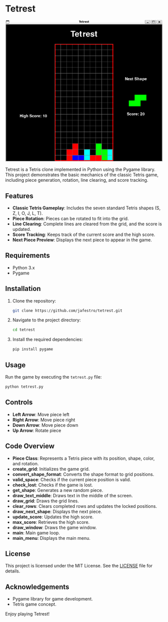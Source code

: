 # Tetrest
![Tetrest](image.png)


Tetrest is a Tetris clone implemented in Python using the Pygame library. This project demonstrates the basic mechanics of the classic Tetris game, including piece generation, rotation, line clearing, and score tracking.

## Features

- **Classic Tetris Gameplay**: Includes the seven standard Tetris shapes (S, Z, I, O, J, L, T).
- **Piece Rotation**: Pieces can be rotated to fit into the grid.
- **Line Clearing**: Complete lines are cleared from the grid, and the score is updated.
- **Score Tracking**: Keeps track of the current score and the high score.
- **Next Piece Preview**: Displays the next piece to appear in the game.

## Requirements

- Python 3.x
- Pygame

## Installation

1. Clone the repository:
    ```sh
    git clone https://github.com/jafestro/tetrest.git
    ```
2. Navigate to the project directory:
    ```sh
    cd tetrest
    ```
3. Install the required dependencies:
    ```sh
    pip install pygame
    ```

## Usage

Run the game by executing the `tetrest.py` file:
```sh
python tetrest.py
```

## Controls

- **Left Arrow**: Move piece left
- **Right Arrow**: Move piece right
- **Down Arrow**: Move piece down
- **Up Arrow**: Rotate piece

## Code Overview

- **Piece Class**: Represents a Tetris piece with its position, shape, color, and rotation.
- **create_grid**: Initializes the game grid.
- **convert_shape_format**: Converts the shape format to grid positions.
- **valid_space**: Checks if the current piece position is valid.
- **check_lost**: Checks if the game is lost.
- **get_shape**: Generates a new random piece.
- **draw_text_middle**: Draws text in the middle of the screen.
- **draw_grid**: Draws the grid lines.
- **clear_rows**: Clears completed rows and updates the locked positions.
- **draw_next_shape**: Displays the next piece.
- **update_score**: Updates the high score.
- **max_score**: Retrieves the high score.
- **draw_window**: Draws the game window.
- **main**: Main game loop.
- **main_menu**: Displays the main menu.

## License

This project is licensed under the MIT License. See the [LICENSE](LICENSE) file for details.

## Acknowledgements

- Pygame library for game development.
- Tetris game concept.

Enjoy playing Tetrest!